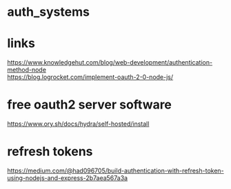 # auth_systems
# links
https://www.knowledgehut.com/blog/web-development/authentication-method-node <br/>
https://blog.logrocket.com/implement-oauth-2-0-node-js/<br/>
# free oauth2 server software
https://www.ory.sh/docs/hydra/self-hosted/install <br/>
# refresh tokens
https://medium.com/@had096705/build-authentication-with-refresh-token-using-nodejs-and-express-2b7aea567a3a
